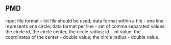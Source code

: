 ## PMD

input file format – txt file should be used;
data format within a file - one line represents one circle;
data format per line - set of comma separated values: the circle id, the circle center, the circle radius;
id - int value;
the coordinates of the center - double value;
the circle radius - double value.
